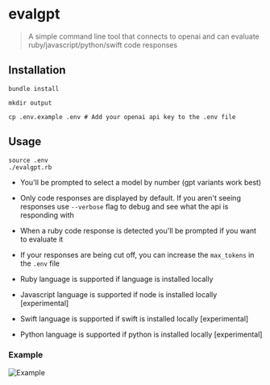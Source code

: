 # evalgpt

> A simple command line tool that connects to openai and can evaluate ruby/javascript/python/swift code responses

## Installation

```
bundle install

mkdir output

cp .env.example .env # Add your openai api key to the .env file

```

## Usage

```
source .env
./evalgpt.rb
```

* You'll be prompted to select a model by number (gpt variants work best)

* Only code responses are displayed by default. If you aren't seeing responses use `--verbose` flag to debug and see what the api is responding with

* When a ruby code response is detected you'll be prompted if you want to evaluate it

* If your responses are being cut off, you can increase the `max_tokens` in the `.env` file

* Ruby language is supported if language is installed locally

* Javascript language is supported if node is installed locally [experimental]

* Swift language is supported if swift is installed locally [experimental]

* Python language is supported if python is installed locally [experimental]

### Example

![Example](https://github.com/philipbroadway/evalgpt/blob/main/example.png)